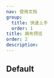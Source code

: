 ```yaml
---
nav: 使用文档
group:
  title: 快速上手
  order: 1
title: 画布预览
order: 2
description:
---
```


## Default

<code src='./demos/selectFlow.tsx' ></code>
